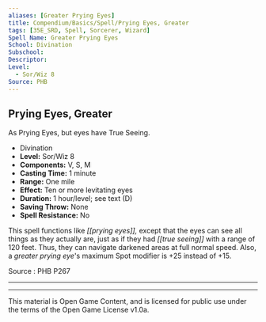 ```yaml
---
aliases: [Greater Prying Eyes]
title: Compendium/Basics/Spell/Prying Eyes, Greater
tags: [35E_SRD, Spell, Sorcerer, Wizard]
Spell Name: Greater Prying Eyes
School: Divination
Subschool: 
Descriptor: 
Level:
  - Sor/Wiz 8
Source: PHB
---
```



## Prying Eyes, Greater

As Prying Eyes, but eyes have True Seeing.

*   Divination
*   **Level:** Sor/Wiz 8
*   **Components:** V, S, M
*   **Casting Time:** 1 minute
*   **Range:** One mile
*   **Effect:** Ten or more levitating eyes
*   **Duration:** 1 hour/level; see text (D)
*   **Saving Throw:** None
*   **Spell Resistance:** No

This spell functions like <i>[[prying eyes]],</i> except that the eyes can see all things as they actually are, just as if they had <i>[[true seeing]]</i> with a range of 120 feet. Thus, they can navigate darkened areas at full normal speed. Also, a <i>greater prying eye</i>'s maximum Spot modifier is +25 instead of +15.

Source : PHB P267

---

---

This material is Open Game Content, and is licensed for public use under
the terms of the Open Game License v1.0a.
